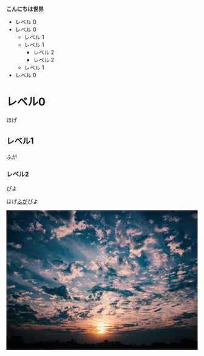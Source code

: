**こんにちは世界**  

- レベル 0
- レベル 0
  - レベル 1  
  - レベル 1
    - レベル 2  
    - レベル 2
  - レベル 1
- レベル 0


# レベル0

ほげ

## レベル1

ふが

### レベル2

ぴよ


ほげ[ふが](https://github.com/)ぴよ

![ほげ](./hoge.png)
